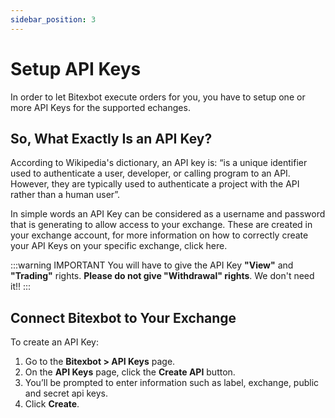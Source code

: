 ```yaml
---
sidebar_position: 3
---
```


# Setup API Keys

In order to let Bitexbot execute orders for you, you have to setup one or more API Keys for the supported echanges.

## So, What Exactly Is an API Key?

According to Wikipedia's dictionary, an API key is: “is a unique identifier used to authenticate a user, developer, or calling program to an API. However, they are typically used to authenticate a project with the API rather than a human user”.

In simple words an API Key can be considered as a username and password that is generating to allow access to your exchange. These are created in your exchange account, for more information on how to correctly create your API Keys on your specific exchange, click here.

:::warning IMPORTANT
You will have to give the API Key **"View"** and **"Trading"** rights. **Please do not give "Withdrawal" rights**. We don't need it!!
:::

## Connect Bitexbot to Your Exchange

To create an API Key:

1. Go to the **Bitexbot > API Keys** page.
2. On the **API Keys** page, click the **Create API** button.
3. You’ll be prompted to enter information such as label, exchange, public and secret api keys.
4. Click **Create**.